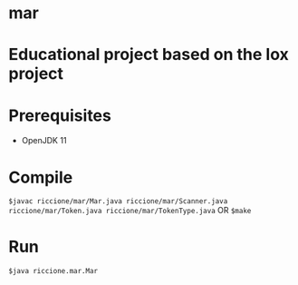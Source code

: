 # mar
# Educational project based on the lox project

# Prerequisites
- OpenJDK 11

# Compile
`$javac riccione/mar/Mar.java riccione/mar/Scanner.java riccione/mar/Token.java riccione/mar/TokenType.java`
OR
`$make`

# Run
`$java riccione.mar.Mar`
